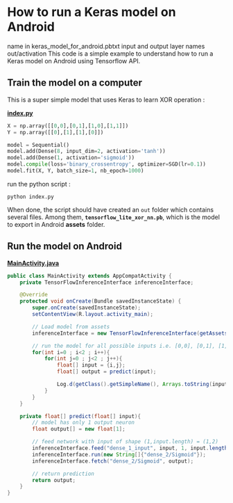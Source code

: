 # How to run a Keras model on Android
name in keras_model_for_android.pbtxt input and output layer names out/activation
This code is a simple example to understand how to run a Keras model on Android using Tensorflow API.

## Train the model on a computer

This is a super simple model that uses Keras to learn XOR operation :

**[index.py](https://github.com/OmarAflak/Keras-Android-XOR/blob/master/keras/index.py)**

```python
X = np.array([[0,0],[0,1],[1,0],[1,1]])
Y = np.array([[0],[1],[1],[0]])

model = Sequential()
model.add(Dense(8, input_dim=2, activation='tanh'))
model.add(Dense(1, activation='sigmoid'))
model.compile(loss='binary_crossentropy', optimizer=SGD(lr=0.1))
model.fit(X, Y, batch_size=1, nb_epoch=1000)
```

run the python script :

    python index.py
    
When done, the script should have created an `out` folder which contains several files. Among them, **`tensorflow_lite_xor_nn.pb`**, which is the model to export in Android **assets** folder.

## Run the model on Android

**[MainActivity.java](https://github.com/OmarAflak/Keras-Android-XOR/blob/master/android/app/src/main/java/aflak/me/tensorflowlitexor/MainActivity.java)**

```java
public class MainActivity extends AppCompatActivity {
    private TensorFlowInferenceInterface inferenceInterface;

    @Override
    protected void onCreate(Bundle savedInstanceState) {
        super.onCreate(savedInstanceState);
        setContentView(R.layout.activity_main);

        // Load model from assets
        inferenceInterface = new TensorFlowInferenceInterface(getAssets(), "tensorflow_lite_xor_nn.pb");

        // run the model for all possible inputs i.e. [0,0], [0,1], [1,0], [1,1]
        for(int i=0 ; i<2 ; i++){
            for(int j=0 ; j<2 ; j++){
                float[] input = {i,j};
                float[] output = predict(input);

                Log.d(getClass().getSimpleName(), Arrays.toString(input)+" -> "+Arrays.toString(output));
            }
        }
    }

    private float[] predict(float[] input){
        // model has only 1 output neuron
        float output[] = new float[1];

        // feed network with input of shape (1,input.length) = (1,2)
        inferenceInterface.feed("dense_1_input", input, 1, input.length);
        inferenceInterface.run(new String[]{"dense_2/Sigmoid"});
        inferenceInterface.fetch("dense_2/Sigmoid", output);

        // return prediction
        return output;
    }
}
```
